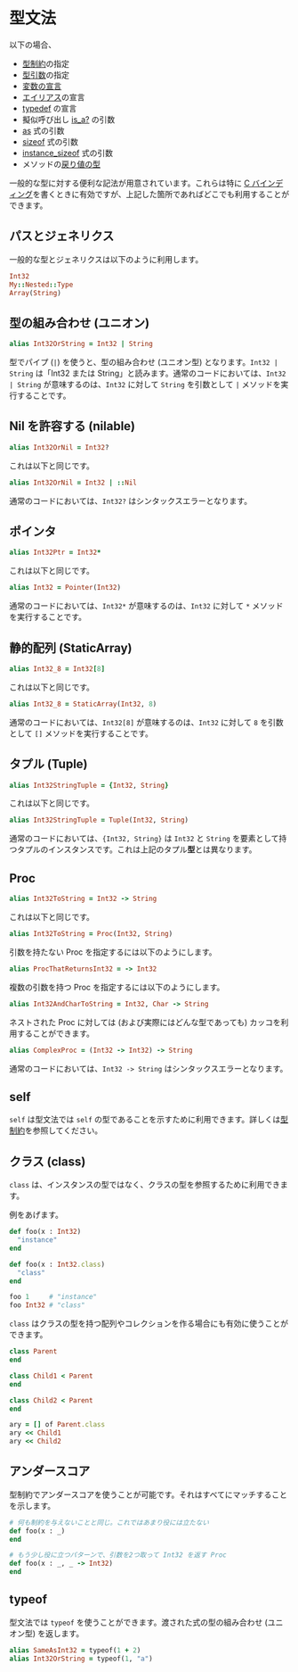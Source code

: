 # 型文法

以下の場合、

* [型制約](type_restrictions.html)の指定
* [型引数](generics.html)の指定
* [変数の宣言](declare_var.html)
* [エイリアス](alias.html)の宣言
* [typedef](type.html) の宣言
* 擬似呼び出し [is_a?](is_a.html) の引数
* [as](as.html) 式の引数
* [sizeof](sizeof.html) 式の引数
* [instance_sizeof](instance_sizeof.html) 式の引数
* メソッドの[戻り値の型](return_types.html)

一般的な型に対する便利な記法が用意されています。これらは特に [C バインディング](c_bindings/index.html)を書くときに有効ですが、上記した箇所であればどこでも利用することができます。

## パスとジェネリクス

一般的な型とジェネリクスは以下のように利用します。

```ruby
Int32
My::Nested::Type
Array(String)
```

## 型の組み合わせ (ユニオン)

```ruby
alias Int32OrString = Int32 | String
```

型でパイプ (`|`) を使うと、型の組み合わせ (ユニオン型) となります。`Int32 | String` は「Int32 または String」と読みます。通常のコードにおいては、`Int32 | String` が意味するのは、`Int32` に対して `String` を引数として `|` メソッドを実行することです。

## Nil を許容する (nilable)

```ruby
alias Int32OrNil = Int32?
```

これは以下と同じです。

```ruby
alias Int32OrNil = Int32 | ::Nil
```

通常のコードにおいては、`Int32?` はシンタックスエラーとなります。

## ポインタ

```ruby
alias Int32Ptr = Int32*
```

これは以下と同じです。

```ruby
alias Int32 = Pointer(Int32)
```

通常のコードにおいては、`Int32*` が意味するのは、`Int32` に対して `*` メソッドを実行することです。

## 静的配列 (StaticArray)

```ruby
alias Int32_8 = Int32[8]
```

これは以下と同じです。

```ruby
alias Int32_8 = StaticArray(Int32, 8)
```

通常のコードにおいては、`Int32[8]` が意味するのは、`Int32` に対して `8` を引数として `[]` メソッドを実行することです。

## タプル (Tuple)

```ruby
alias Int32StringTuple = {Int32, String}
```

これは以下と同じです。

```ruby
alias Int32StringTuple = Tuple(Int32, String)
```

通常のコードにおいては、`{Int32, String}` は `Int32` と `String` を要素として持つタプルのインスタンスです。これは上記のタプル**型**とは異なります。

## Proc

```ruby
alias Int32ToString = Int32 -> String
```

これは以下と同じです。

```ruby
alias Int32ToString = Proc(Int32, String)
```

引数を持たない Proc を指定するには以下のようにします。

```ruby
alias ProcThatReturnsInt32 = -> Int32
```

複数の引数を持つ Proc を指定するには以下のようにします。

```ruby
alias Int32AndCharToString = Int32, Char -> String
```

ネストされた Proc に対しては (および実際にはどんな型であっても) カッコを利用することができます。

```ruby
alias ComplexProc = (Int32 -> Int32) -> String
```

通常のコードにおいては、`Int32 -> String` はシンタックスエラーとなります。

## self

`self` は型文法では `self` の型であることを示すために利用できます。詳しくは[型制約](type_restrictions.html)を参照してください。

## クラス (class)

`class` は、インスタンスの型ではなく、クラスの型を参照するために利用できます。

例をあげます。

```ruby
def foo(x : Int32)
  "instance"
end

def foo(x : Int32.class)
  "class"
end

foo 1     # "instance"
foo Int32 # "class"
```

`class` はクラスの型を持つ配列やコレクションを作る場合にも有効に使うことができます。

```ruby
class Parent
end

class Child1 < Parent
end

class Child2 < Parent
end

ary = [] of Parent.class
ary << Child1
ary << Child2
```

## アンダースコア

型制約でアンダースコアを使うことが可能です。それはすべてにマッチすることを示します。

```ruby
# 何も制約を与えないことと同じ。これではあまり役には立たない
def foo(x : _)
end

# もう少し役に立つパターンで、引数を2つ取って Int32 を返す Proc
def foo(x : _, _ -> Int32)
end
```

## typeof

型文法では `typeof` を使うことができます。渡された式の型の組み合わせ (ユニオン型) を返します。

```ruby
alias SameAsInt32 = typeof(1 + 2)
alias Int32OrString = typeof(1, "a")
```

